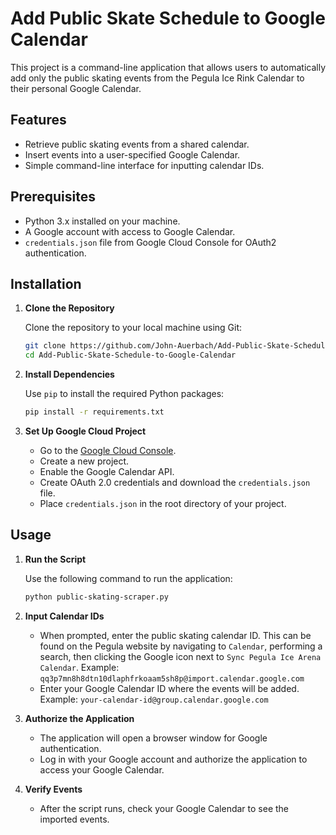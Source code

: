 # Add Public Skate Schedule to Google Calendar

This project is a command-line application that allows users to automatically add only the public skating events from the Pegula Ice Rink Calendar to their personal Google Calendar.

## Features

- Retrieve public skating events from a shared calendar.
- Insert events into a user-specified Google Calendar.
- Simple command-line interface for inputting calendar IDs.

## Prerequisites

- Python 3.x installed on your machine.
- A Google account with access to Google Calendar.
- `credentials.json` file from Google Cloud Console for OAuth2 authentication.

## Installation

1. **Clone the Repository**

   Clone the repository to your local machine using Git:

   ```bash
   git clone https://github.com/John-Auerbach/Add-Public-Skate-Schedule-to-Google-Calendar
   cd Add-Public-Skate-Schedule-to-Google-Calendar
   ```

2. **Install Dependencies**

   Use `pip` to install the required Python packages:

   ```bash
   pip install -r requirements.txt
   ```

3. **Set Up Google Cloud Project**

   - Go to the [Google Cloud Console](https://console.cloud.google.com/).
   - Create a new project.
   - Enable the Google Calendar API.
   - Create OAuth 2.0 credentials and download the `credentials.json` file.
   - Place `credentials.json` in the root directory of your project.

## Usage

1. **Run the Script**

   Use the following command to run the application:

   ```bash
   python public-skating-scraper.py
   ```

2. **Input Calendar IDs**

   - When prompted, enter the public skating calendar ID. This can be found on the Pegula website by navigating to `Calendar`, performing a search, then clicking the Google icon next to `Sync Pegula Ice Arena Calendar`. Example: `qq3p7mn8h8dtn10dlaphfrkoaam5sh8p@import.calendar.google.com`
   - Enter your Google Calendar ID where the events will be added. Example: `your-calendar-id@group.calendar.google.com`

3. **Authorize the Application**

   - The application will open a browser window for Google authentication.
   - Log in with your Google account and authorize the application to access your Google Calendar.

4. **Verify Events**

   - After the script runs, check your Google Calendar to see the imported events.

```